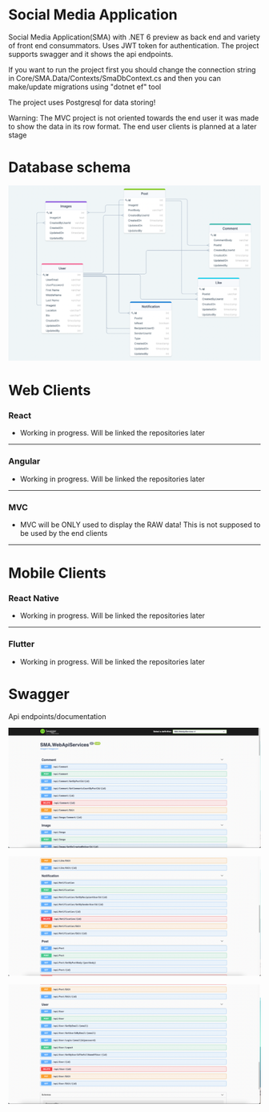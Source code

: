 # Social Media Application
Social Media Application(SMA) with .NET 6 preview as back end and variety of front end consummators.
Uses JWT token for authentication. The project supports swagger and it shows the api endpoints.

If you want to run the project first you should change the connection string in Core/SMA.Data/Contexts/SmaDbContext.cs and then you can make/update migrations
using "dotnet ef" tool

The project uses Postgresql for data storing!

Warning: The MVC project is not oriented towards the end user it was made to show the data in its row format. 
The end user clients is planned at a later stage


# Database schema

![0](./img/0.png)



# Web Clients


### React
 
- Working in progress. Will be linked the repositories later
---

### Angular

-  Working in progress. Will be linked the repositories later

---

### MVC

- MVC will be ONLY used to display the RAW data! This is not supposed to be used by the end clients 

---

# Mobile Clients



### React Native

-  Working in progress. Will be linked the repositories later

---

### Flutter

-  Working in progress. Will be linked the repositories later


# Swagger 

Api endpoints/documentation



![1](./img/1.png)

![2](./img/2.png)

![3](./img/3.png)
